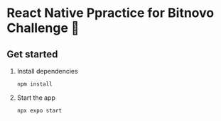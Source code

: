 # React Native Ppractice for Bitnovo Challenge 👋

## Get started

1. Install dependencies

   ```bash
   npm install
   ```

2. Start the app

   ```bash
   npx expo start
   ```



